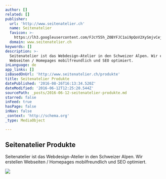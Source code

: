 ```yaml
---
author: []
related: []
publisher:
  url: 'http://www.seitenatelier.ch'
  name: Seitenatelier
  favicon: >-
    https://lh3.googleusercontent.com/FJcY55h_Z0BYFJC1ai9pQoV2XySmjvCejwQ7f_m8nqFHZDUEo59NJMgtTvWJTXRK4QPpYBDGrAI6v8KgxQ
  domain: www.seitenatelier.ch
keywords: []
description: >-
  Seitenatelier ist das Webdesign-Atelier in den Schweizer Alpen. Wir erstellen
  Webseiten / Homepages mobilfreundlich und SEO optimiert.
inLanguage: de
app_links: []
isBasedOnUrl: 'http://www.seitenatelier.ch/produkte'
title: Seitenatelier Produkte
datePublished: '2016-08-26T16:13:34.520Z'
dateModified: '2016-06-12T12:25:20.544Z'
sourcePath: _posts/2016-06-12-seitenatelier-produkte.md
starred: false
inFeed: true
hasPage: false
inNav: false
_context: 'http://schema.org'
_type: MediaObject

---
```

<article style=""><h1>Seitenatelier Produkte</h1><p>Seitenatelier ist das Webdesign-Atelier in den Schweizer Alpen. Wir erstellen Webseiten / Homepages mobilfreundlich und SEO optimiert.</p><img src="https://lh3.googleusercontent.com/HJXKi3x9-JcrV4QE97zI4apU2V5M3fEZd1yPDgy4NSjITmIvIiHGIq6tMp3Qb8Vd93ccSecAAv52dWCX" /></article>